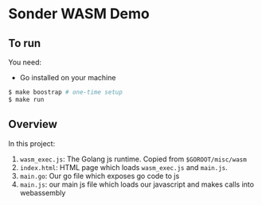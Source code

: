 # Sonder WASM Demo

## To run
You need:
- Go installed on your machine

```bash
$ make boostrap # one-time setup
$ make run
```

## Overview

In this project:
1. `wasm_exec.js`: The Golang js runtime. Copied from `$GOROOT/misc/wasm`
1. `index.html`: HTML page which loads `wasm_exec.js` and `main.js`.
1. `main.go`: Our go file which exposes go code to js
1. `main.js`: our main js file which loads our javascript and makes calls into webassembly
